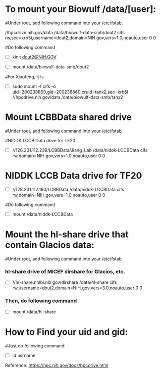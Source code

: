 # To mount your Biowulf /data/[user]:

#Under root, add following command into your /etc/fstab.

//hpcdrive.nih.gov/data /data/biowulf-data-smb/dout2 cifs rw,sec=krb5i,username=dout2,domain=NIH.gov,vers=1.0,noauto,user 0 0

#Do following command

- [ ] kinit dout2@NIH.GOV

- [ ] mount /data/biowulf-data-smb/dout2

#For Xiaofeng, it is

- [ ] sudo mount -t cifs -o uid=200238860,gid=200238860,cruid=tanx2,sec=krb5i //hpcdrive.nih.gov/data /data/biowulf-data-smb/tanx2

# Mount LCBBData shared drive

#Under root, add following command into your /etc/fstab.

#NIDDK LCCB Data drive for TF20
- [ ] //128.231.112.239/LCBBData/Jiang_Lab /data/niddk-LCCBData cifs rw,domain=NIH.gov,vers=1.0,noauto,user 0 0

# NIDDK LCCB Data drive for TF20
- [ ] //128.231.112.180/LCBBData /data/niddk-LCCBData cifs rw,domain=NIH.gov,vers=1.0,noauto,user 0 0


#Do following command

- [ ] mount /data/niddk-LCCBData

# Mount the hl-share drive that contain Glacios data:

#Under root, add following command into your /etc/fstab.

### hl-share drive of MICEF dirshare for Glacios, etc.

- [ ] //hl-share.nhlbi.nih.gov/dirshare /data/hl-share cifs rw,username=dout2,domain=NIH.gov,vers=3.0,noauto,user 0 0
### Then, do following command

- [ ] mount /data/hl-share


# How to Find your uid and gid:
#Just do following command
- [ ] id usrname

Reference: https://hpc.nih.gov/docs/hpcdrive.html 



